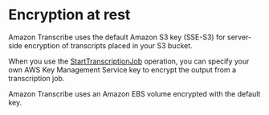 # Encryption at rest<a name="encryption-at-rest"></a>

Amazon Transcribe uses the default Amazon S3 key \(SSE\-S3\) for server\-side encryption of transcripts placed in your S3 bucket\.

When you use the [StartTranscriptionJob](API_StartTranscriptionJob.md) operation, you can specify your own AWS Key Management Service key to encrypt the output from a transcription job\.

Amazon Transcribe uses an Amazon EBS volume encrypted with the default key\.